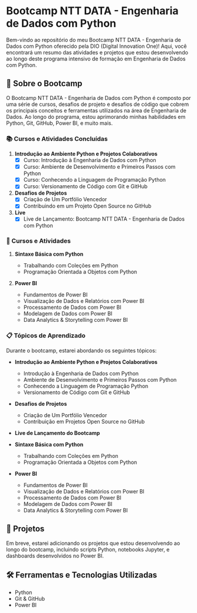 # Bootcamp NTT DATA - Engenharia de Dados com Python

Bem-vindo ao repositório do meu Bootcamp NTT DATA - Engenharia de Dados com Python oferecido pela DIO (Digital Innovation One)! Aqui, você encontrará um resumo das atividades e projetos que estou desenvolvendo ao longo deste programa intensivo de formação em Engenharia de Dados com Python.

## 🚀 Sobre o Bootcamp

O Bootcamp NTT DATA - Engenharia de Dados com Python é composto por uma série de cursos, desafios de projeto e desafios de código que cobrem os principais conceitos e ferramentas utilizados na área de Engenharia de Dados. Ao longo do programa, estou aprimorando minhas habilidades em Python, Git, GitHub, Power BI, e muito mais.

### 📚 Cursos e Atividades Concluídas

1. **Introdução ao Ambiente Python e Projetos Colaborativos**
   - [x] Curso: Introdução à Engenharia de Dados com Python
   - [x] Curso: Ambiente de Desenvolvimento e Primeiros Passos com Python
   - [x] Curso: Conhecendo a Linguagem de Programação Python
   - [x] Curso: Versionamento de Código com Git e GitHub

2. **Desafios de Projetos**
   - [x] Criação de Um Portfólio Vencedor
   - [x] Contribuindo em um Projeto Open Source no GitHub

3. **Live**
   - [x] Live de Lançamento: Bootcamp NTT DATA - Engenharia de Dados com Python

### 📝 Cursos e Atividades

1. **Sintaxe Básica com Python**
   - Trabalhando com Coleções em Python
   - Programação Orientada a Objetos com Python

2. **Power BI**
   - Fundamentos de Power BI
   - Visualização de Dados e Relatórios com Power BI
   - Processamento de Dados com Power BI
   - Modelagem de Dados com Power BI
   - Data Analytics & Storytelling com Power BI

### 📋 Tópicos de Aprendizado

Durante o bootcamp, estarei abordando os seguintes tópicos:

- **Introdução ao Ambiente Python e Projetos Colaborativos**
  - Introdução à Engenharia de Dados com Python
  - Ambiente de Desenvolvimento e Primeiros Passos com Python
  - Conhecendo a Linguagem de Programação Python
  - Versionamento de Código com Git e GitHub

- **Desafios de Projetos**
  - Criação de Um Portfólio Vencedor
  - Contribuição em Projetos Open Source no GitHub

- **Live de Lançamento do Bootcamp**

- **Sintaxe Básica com Python**
  - Trabalhando com Coleções em Python
  - Programação Orientada a Objetos com Python

- **Power BI**
  - Fundamentos de Power BI
  - Visualização de Dados e Relatórios com Power BI
  - Processamento de Dados com Power BI
  - Modelagem de Dados com Power BI
  - Data Analytics & Storytelling com Power BI

## 📂 Projetos

Em breve, estarei adicionando os projetos que estou desenvolvendo ao longo do bootcamp, incluindo scripts Python, notebooks Jupyter, e dashboards desenvolvidos no Power BI.

## 🛠 Ferramentas e Tecnologias Utilizadas

- Python
- Git & GitHub
- Power BI
